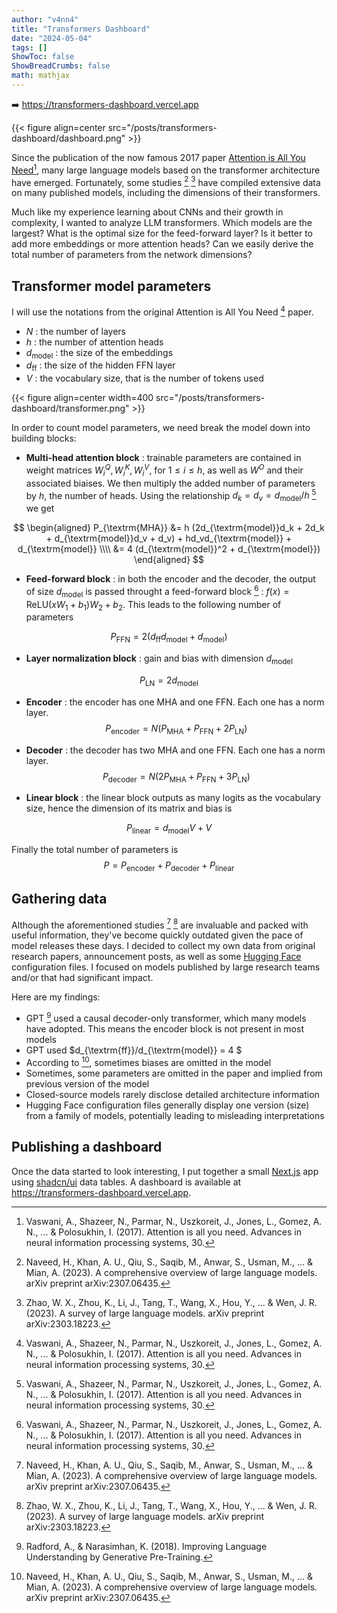 ```yaml
---
author: "v4nn4"
title: "Transformers Dashboard"
date: "2024-05-04"
tags: []
ShowToc: false
ShowBreadCrumbs: false
math: mathjax
---
```


➡️ https://transformers-dashboard.vercel.app

{{< figure align=center src="/posts/transformers-dashboard/dashboard.png" >}}


Since the publication of the now famous 2017 paper [Attention is All You Need](https://arxiv.org/abs/1706.03762)[^1], many large language models based on the transformer architecture have emerged. Fortunately, some studies [^2] [^3] have compiled extensive data on many published models, including the dimensions of their transformers.

Much like my experience learning about CNNs and their growth in complexity, I wanted to analyze LLM transformers. Which models are the largest? What is the optimal size for the feed-forward layer? Is it better to add more embeddings or more attention heads? Can we easily derive the total number of parameters from the network dimensions?

## Transformer model parameters

I will use the notations from the original Attention is All You Need [^1] paper.

- $N$ : the number of layers
- $h$ : the number of attention heads
- $d_{\textrm{model}}$ : the size of the embeddings
- $d_{\textrm{ff}}$ : the size of the hidden FFN layer
- $V$ : the vocabulary size, that is the number of tokens used

{{< figure align=center width=400 src="/posts/transformers-dashboard/transformer.png" >}}

In order to count model parameters, we need break the model down into building blocks:

- **Multi-head attention block** : trainable parameters are contained in weight matrices $W_i^Q, W_i^K, W_i^V$, for $1 \leq i \leq h$, as well as $W^O$ and their associated biaises. We then multiply the added number of parameters by $h$, the number of heads. Using the relationship $d_k=d_v=d_{\textrm{model}} / h$ [^1] we get

$$
\begin{aligned}
P_{\textrm{MHA}} &= h (2d_{\textrm{model}}d_k + 2d_k + d_{\textrm{model}}d_v + d_v) + hd_vd_{\textrm{model}} + d_{\textrm{model}} \\\\
                 &= 4 (d_{\textrm{model}}^2 +  d_{\textrm{model}})
\end{aligned}
$$

- **Feed-forward block** : in both the encoder and the decoder, the output of size $d_{\textrm{model}}$ is passed throught a feed-forward block [^1] : $f(x) = \textrm{ReLU}(xW_1 + b_1)W_2 + b_2$. This leads to the following number of parameters

$$ P_{\textrm{FFN}} = 2 (d_{\textrm{ff}} d_{\textrm{model}} + d_{\textrm{model}})$$

- **Layer normalization block** : gain and bias with dimension $d_{\textrm{model}}$

$$ P_{\textrm{LN}} = 2 d_{\textrm{model}} $$

- **Encoder** : the encoder has one MHA and one FFN. Each one has a norm layer.
$$ P_{\textrm{encoder}} = N (P_{\textrm{MHA}} +  P_{\textrm{FFN}} + 2P_{\textrm{LN}} )$$

- **Decoder** : the decoder has two MHA and one FFN. Each one has a norm layer.
$$ P_{\textrm{decoder}} = N (2P_{\textrm{MHA}} +  P_{\textrm{FFN}} + 3 P_{\textrm{LN}})$$

- **Linear block** : the linear block outputs as many logits as the vocabulary size, hence the dimension of its matrix and bias is

$$ P_{\textrm{linear}} = d_{\textrm{model}} V + V $$

Finally the total number of parameters is
$$ P = P_{\textrm{encoder}} + P_{\textrm{decoder}} + P_{\textrm{linear}} $$


## Gathering data

Although the aforementioned studies [^2] [^3] are invaluable and packed with useful information, they've become quickly outdated given the pace of model releases these days. I decided to collect my own data from original research papers, announcement posts, as well as some [Hugging Face](https://huggingface.co/) configuration files. I focused on models published by large research teams and/or that had significant impact.

Here are my findings:

- GPT [^4] used a causal decoder-only transformer, which many models have adopted. This means the encoder block is not present in most models
- GPT used $d_{\textrm{ff}}/d_{\textrm{model}} = 4 $
- According to [^2], sometimes biases are omitted in the model
- Sometimes, some parameters are omitted in the paper and implied from previous version of the model
- Closed-source models rarely disclose detailed architecture information
- Hugging Face configuration files generally display one version (size) from a family of models, potentially leading to misleading interpretations

## Publishing a dashboard

Once the data started to look interesting, I put together a small [Next.js](https://nextjs.org/) app using [shadcn/ui](https://ui.shadcn.com/) data tables. A dashboard is available at https://transformers-dashboard.vercel.app.


[^1]: Vaswani, A., Shazeer, N., Parmar, N., Uszkoreit, J., Jones, L., Gomez, A. N., ... & Polosukhin, I. (2017). Attention is all you need. Advances in neural information processing systems, 30.

[^2]: Naveed, H., Khan, A. U., Qiu, S., Saqib, M., Anwar, S., Usman, M., ... & Mian, A. (2023). A comprehensive overview of large language models. arXiv preprint arXiv:2307.06435.

[^3]: Zhao, W. X., Zhou, K., Li, J., Tang, T., Wang, X., Hou, Y., ... & Wen, J. R. (2023). A survey of large language models. arXiv preprint arXiv:2303.18223.

[^4]: Radford, A., & Narasimhan, K. (2018). Improving Language Understanding by Generative Pre-Training.